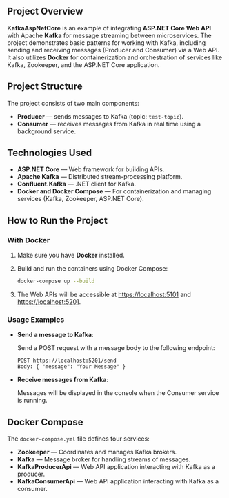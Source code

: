 ## Project Overview

**KafkaAspNetCore** is an example of integrating **ASP.NET Core Web API** with Apache **Kafka** for message streaming between microservices. The project demonstrates basic patterns for working with Kafka, including sending and receiving messages (Producer and Consumer) via a Web API. It also utilizes **Docker** for containerization and orchestration of services like Kafka, Zookeeper, and the ASP.NET Core application.

## Project Structure

The project consists of two main components:

- **Producer** — sends messages to Kafka (topic: `test-topic`).
- **Consumer** — receives messages from Kafka in real time using a background service.

## Technologies Used

- **ASP.NET Core** — Web framework for building APIs.
- **Apache Kafka** — Distributed stream-processing platform.
- **Confluent.Kafka** — .NET client for Kafka.
- **Docker and Docker Compose** — For containerization and managing services (Kafka, Zookeeper, ASP.NET Core).

## How to Run the Project

### With Docker

1. Make sure you have **Docker** installed.
2. Build and run the containers using Docker Compose:

   ```bash
   docker-compose up --build
   ```

3. The Web APIs will be accessible at [https://localhost:5101](https://localhost:5101) and [https://localhost:5201](https://localhost:5201).

### Usage Examples

- **Send a message to Kafka**:

  Send a POST request with a message body to the following endpoint:

  ```http
  POST https://localhost:5201/send
  Body: { "message": "Your Message" }
  ```

- **Receive messages from Kafka**:

  Messages will be displayed in the console when the Consumer service is running.

## Docker Compose

The `docker-compose.yml` file defines four services:

- **Zookeeper** — Coordinates and manages Kafka brokers.
- **Kafka** — Message broker for handling streams of messages.
- **KafkaProducerApi** — Web API application interacting with Kafka as a producer.
- **KafkaConsumerApi** — Web API application interacting with Kafka as a consumer.

